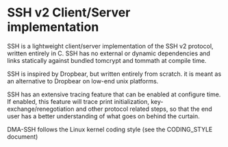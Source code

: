 # SSH v2 Client/Server implementation

SSH is a lightweight client/server implementation of the SSH v2 protocol, written entirely in C. SSH has no external or dynamic dependencies and links statically against bundled tomcrypt and tommath at compile time.

SSH is inspired by Dropbear, but written entirely from scratch. it is meant as an alternative to Dropbear on low-end unix platforms.

SSH has an extensive tracing feature that can be enabled at configure time. If enabled, this feature will trace print initialization, key-exchange/renegotiation and other protocol related steps, so that the end user has a better understanding of what goes on behind the curtain.

DMA-SSH follows the Linux kernel coding style (see the CODING_STYLE document)
